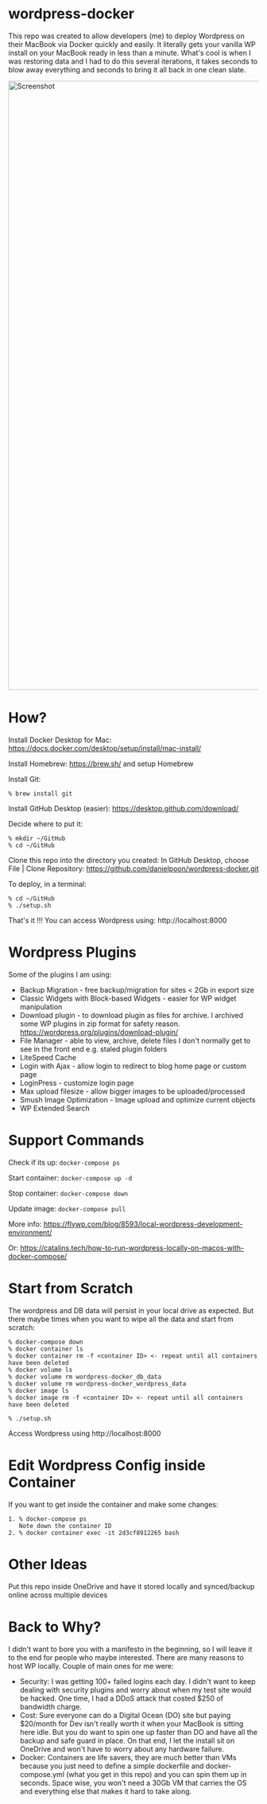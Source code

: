 # wordpress-docker

This repo was created to allow developers (me) to deploy Wordpress on their MacBook via Docker quickly and easily. It literally gets your vanilla WP install on your MacBook ready in less than a minute. What's cool is when I was restoring data and I had to do this several iterations, it takes seconds to blow away everything and seconds to bring it all back in one clean slate.


<img width="1225" alt="Screenshot" src="https://github.com/user-attachments/assets/b313ca2a-6b14-428f-98b5-e880594912ca" />

# How?

Install Docker Desktop for Mac: https://docs.docker.com/desktop/setup/install/mac-install/

Install Homebrew: https://brew.sh/ and setup Homebrew

Install Git: 
```
% brew install git
```

Install GitHub Desktop (easier): https://desktop.github.com/download/

Decide where to put it:
```
% mkdir ~/GitHub
% cd ~/GitHub
```
Clone this repo into the directory you created: 
In GitHub Desktop, choose File | Clone Repository: https://github.com/danielpoon/wordpress-docker.git

To deploy, in a terminal:
```
% cd ~/GitHub
% ./setup.sh
```

That's it !!! You can access Wordpress using: http://localhost:8000


# Wordpress Plugins

Some of the plugins I am using:

- Backup Migration - free backup/migration for sites < 2Gb in export size
- Classic Widgets with Block-based Widgets - easier for WP widget manipulation
- Download plugin - to download plugin as files for archive. I archived some WP plugins in zip format for safety reason. 
  https://wordpress.org/plugins/download-plugin/
- File Manager - able to view, archive, delete files I don't normally get to see in the front end e.g. staled plugin folders
- LiteSpeed Cache
- Login with Ajax - allow login to redirect to blog home page or custom page
- LoginPress - customize login page
- Max upload filesize - allow bigger images to be uploaded/processed
- Smush Image Optimization - Image upload and optimize current objects
- WP Extended Search

# Support Commands

Check if its up: 
```docker-compose ps```

Start container: 
```docker-compose up -d```

Stop container: 
```docker-compose down```

Update image: 
```docker-compose pull```

More info: https://flywp.com/blog/8593/local-wordpress-development-environment/

Or: https://catalins.tech/how-to-run-wordpress-locally-on-macos-with-docker-compose/

# Start from Scratch

The wordpress and DB data will persist in your local drive as expected. But there maybe times when you want to wipe all the data and start from scratch:

```
% docker-compose down
% docker container ls
% docker container rm -f <container ID> <- repeat until all containers have been deleted
% docker volume ls
% docker volume rm wordpress-docker_db_data
% docker volume rm wordpress-docker_wordpress_data
% docker image ls
% docker image rm -f <container ID> <- repeat until all containers have been deleted

% ./setup.sh
```

Access Wordpress using http://localhost:8000

# Edit Wordpress Config inside Container

If you want to get inside the container and make some changes:
```
1. % docker-compose ps
   Note down the container ID
2. % docker container exec -it 2d3cf8912265 bash
```

# Other Ideas

Put this repo inside OneDrive and have it stored locally and synced/backup online across multiple devices

# Back to Why?

I didn't want to bore you with a manifesto in the beginning, so I will leave it to the end for people who maybe interested.
There are many reasons to host WP locally. Couple of main ones for me were:

* Security: I was getting 100+ failed logins each day. I didn't want to keep dealing with security plugins and worry about when my test site would be hacked. One time, I had a DDoS attack that costed $250 of bandwidth charge.
* Cost: Sure everyone can do a Digital Ocean (DO) site but paying $20/month for Dev isn't really worth it when your MacBook is sitting here idle. But you do want to spin one up faster than DO and have all the backup and safe guard in place. On that end, I let the install sit on OneDrive and won't have to worry about any hardware failure.
* Docker: Containers are life savers, they are much better than VMs because you just need to define a simple dockerfile and docker-compose.yml (what you get in this repo) and you can spin them up in seconds. Space wise, you won't need a 30Gb VM that carries the OS and everything else that makes it hard to take along.

